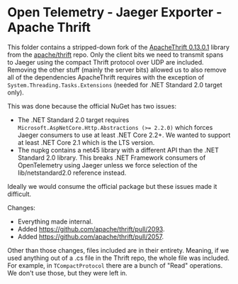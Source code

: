 ﻿# Open Telemetry - Jaeger Exporter - Apache Thrift 

This folder contains a stripped-down fork of the [ApacheThrift 0.13.0.1](https://www.nuget.org/packages/ApacheThrift/0.13.0.1) library from the [apache/thrift](https://github.com/apache/thrift/tree/0.13.0) repo. Only the client bits we need to transmit spans to Jaeger using the compact Thrift protocol over UDP are included. Removing the other stuff (mainly the server bits) allowed us to also remove all of the dependencies ApacheThrift requires with the exception of `System.Threading.Tasks.Extensions` (needed for .NET Standard 2.0 target only).

This was done because the official NuGet has two issues:

* The .NET Standard 2.0 target requires `Microsoft.AspNetCore.Http.Abstractions (>= 2.2.0)` which forces Jaeger consumers to use at least .NET Core 2.2+. We wanted to support at least .NET Core 2.1 which is the LTS version.
* The nupkg contains a net45 library with a different API than the .NET Standard 2.0 library. This breaks .NET Framework consumers of OpenTelemetry using Jaeger unless we force selection of the lib/netstandard2.0 reference instead.

Ideally we would consume the official package but these issues made it difficult.

Changes:

* Everything made internal.
* Added https://github.com/apache/thrift/pull/2093.
* Added https://github.com/apache/thrift/pull/2057.

Other than those changes, files included are in their entirety. Meaning, if we used anything out of a .cs file in the Thrift repo, the whole file was included. For example, in `TCompactProtocol` there are a bunch of "Read" operations. We don't use those, but they were left in.